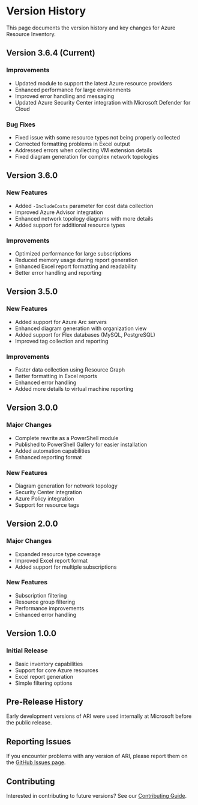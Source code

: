 # Version History

This page documents the version history and key changes for Azure Resource Inventory.

## Version 3.6.4 (Current)

### Improvements
- Updated module to support the latest Azure resource providers
- Enhanced performance for large environments
- Improved error handling and messaging
- Updated Azure Security Center integration with Microsoft Defender for Cloud

### Bug Fixes
- Fixed issue with some resource types not being properly collected
- Corrected formatting problems in Excel output
- Addressed errors when collecting VM extension details
- Fixed diagram generation for complex network topologies

## Version 3.6.0

### New Features
- Added `-IncludeCosts` parameter for cost data collection
- Improved Azure Advisor integration
- Enhanced network topology diagrams with more details
- Added support for additional resource types

### Improvements
- Optimized performance for large subscriptions
- Reduced memory usage during report generation
- Enhanced Excel report formatting and readability
- Better error handling and reporting

## Version 3.5.0

### New Features
- Added support for Azure Arc servers
- Enhanced diagram generation with organization view
- Added support for Flex databases (MySQL, PostgreSQL)
- Improved tag collection and reporting

### Improvements
- Faster data collection using Resource Graph
- Better formatting in Excel reports
- Enhanced error handling
- Added more details to virtual machine reporting

## Version 3.0.0

### Major Changes
- Complete rewrite as a PowerShell module
- Published to PowerShell Gallery for easier installation
- Added automation capabilities
- Enhanced reporting format

### New Features
- Diagram generation for network topology
- Security Center integration
- Azure Policy integration
- Support for resource tags

## Version 2.0.0

### Major Changes
- Expanded resource type coverage
- Improved Excel report format
- Added support for multiple subscriptions

### New Features
- Subscription filtering
- Resource group filtering
- Performance improvements
- Enhanced error handling

## Version 1.0.0

### Initial Release
- Basic inventory capabilities
- Support for core Azure resources
- Excel report generation
- Simple filtering options

## Pre-Release History

Early development versions of ARI were used internally at Microsoft before the public release.

## Reporting Issues

If you encounter problems with any version of ARI, please report them on the [GitHub Issues page](https://github.com/microsoft/ARI/issues).

## Contributing

Interested in contributing to future versions? See our [Contributing Guide](../development/contributing.md). 
